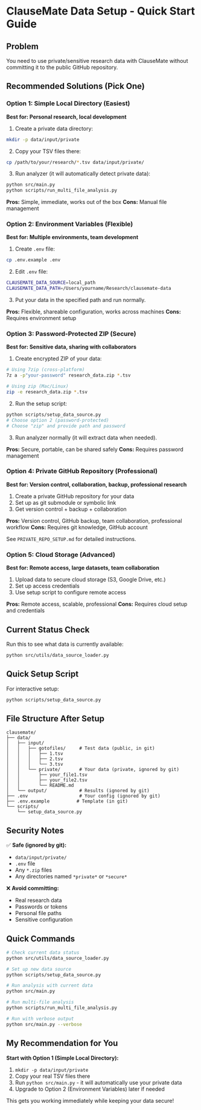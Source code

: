 # ClauseMate Data Setup - Quick Start Guide

## Problem

You need to use private/sensitive research data with ClauseMate without committing it to the public GitHub repository.

## Recommended Solutions (Pick One)

### Option 1: Simple Local Directory (Easiest)

**Best for: Personal research, local development**

1. Create a private data directory:

```bash
mkdir -p data/input/private
```

2. Copy your TSV files there:

```bash
cp /path/to/your/research/*.tsv data/input/private/
```

3. Run analyzer (it will automatically detect private data):

```bash
python src/main.py
python scripts/run_multi_file_analysis.py
```

**Pros:** Simple, immediate, works out of the box
**Cons:** Manual file management

### Option 2: Environment Variables (Flexible)

**Best for: Multiple environments, team development**

1. Create `.env` file:

```bash
cp .env.example .env
```

2. Edit `.env` file:

```bash
CLAUSEMATE_DATA_SOURCE=local_path
CLAUSEMATE_DATA_PATH=/Users/yourname/Research/clausemate-data
```

3. Put your data in the specified path and run normally.

**Pros:** Flexible, shareable configuration, works across machines
**Cons:** Requires environment setup

### Option 3: Password-Protected ZIP (Secure)

**Best for: Sensitive data, sharing with collaborators**

1. Create encrypted ZIP of your data:

```bash
# Using 7zip (cross-platform)
7z a -p"your-password" research_data.zip *.tsv

# Using zip (Mac/Linux)
zip -e research_data.zip *.tsv
```

2. Run the setup script:

```bash
python scripts/setup_data_source.py
# Choose option 2 (password-protected)
# Choose "zip" and provide path and password
```

3. Run analyzer normally (it will extract data when needed).

**Pros:** Secure, portable, can be shared safely
**Cons:** Requires password management

### Option 4: Private GitHub Repository (Professional)

**Best for: Version control, collaboration, backup, professional research**

1. Create a private GitHub repository for your data
2. Set up as git submodule or symbolic link
3. Get version control + backup + collaboration

**Pros:** Version control, GitHub backup, team collaboration, professional workflow
**Cons:** Requires git knowledge, GitHub account

See `PRIVATE_REPO_SETUP.md` for detailed instructions.

### Option 5: Cloud Storage (Advanced)

**Best for: Remote access, large datasets, team collaboration**

1. Upload data to secure cloud storage (S3, Google Drive, etc.)
2. Set up access credentials
3. Use setup script to configure remote access

**Pros:** Remote access, scalable, professional
**Cons:** Requires cloud setup and credentials

## Current Status Check

Run this to see what data is currently available:

```bash
python src/utils/data_source_loader.py
```

## Quick Setup Script

For interactive setup:

```bash
python scripts/setup_data_source.py
```

## File Structure After Setup

```
clausemate/
├── data/
│   ├── input/
│   │   ├── gotofiles/     # Test data (public, in git)
│   │   │   ├── 1.tsv
│   │   │   ├── 2.tsv
│   │   │   └── 3.tsv
│   │   └── private/       # Your data (private, ignored by git)
│   │       ├── your_file1.tsv
│   │       ├── your_file2.tsv
│   │       └── README.md
│   └── output/            # Results (ignored by git)
├── .env                   # Your config (ignored by git)
├── .env.example          # Template (in git)
└── scripts/
    └── setup_data_source.py
```

## Security Notes

✅ **Safe (ignored by git):**

- `data/input/private/`
- `.env` file
- Any `*.zip` files
- Any directories named `*private*` or `*secure*`

❌ **Avoid committing:**

- Real research data
- Passwords or tokens
- Personal file paths
- Sensitive configuration

## Quick Commands

```bash
# Check current data status
python src/utils/data_source_loader.py

# Set up new data source
python scripts/setup_data_source.py

# Run analysis with current data
python src/main.py

# Run multi-file analysis
python scripts/run_multi_file_analysis.py

# Run with verbose output
python src/main.py --verbose
```

## My Recommendation for You

**Start with Option 1 (Simple Local Directory):**

1. `mkdir -p data/input/private`
2. Copy your real TSV files there
3. Run `python src/main.py` - it will automatically use your private data
4. Upgrade to Option 2 (Environment Variables) later if needed

This gets you working immediately while keeping your data secure!
